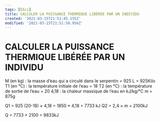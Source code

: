 ```yaml
---
tags: [ESci]
title: CALCULER LA PUISSANCE THERMIQUE LIBÉRÉE PAR UN INDIVIDU
created: '2021-03-15T21:51:45.155Z'
modified: '2021-03-15T21:51:50.956Z'
---
```


# CALCULER LA PUISSANCE THERMIQUE LIBÉRÉE PAR UN INDIVIDU
M (en kg) : la masse d’eau qui a circulé dans le serpentin = 925 L = 925Kilo
T1 (en °C) : la température initiale de l’eau = 18
T2 (en °C) : la température de sortie de l’eau = 20
4,18 : la chaleur massique de l’eau en kJ/kg/°C
m = 875g

Q1 = 925 (20-18) × 4,18 = 1850 * 4,18 = 7733 kJ
Q2 = 2,4 × m = 2100kJ

Q = 7733 + 2100 = 9833kJ

